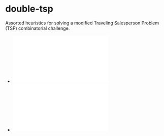 # double-tsp
Assorted heuristics for solving a modified Traveling Salesperson Problem (TSP) combinatorial challenge.

- ![Greedy](greedy.md)
- ![Local search](local_search.md)
